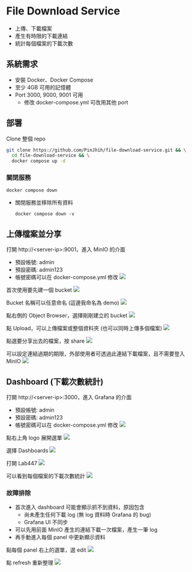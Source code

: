 # File Download Service

- 上傳、下載檔案
- 產生有時限的下載連結
- 統計每個檔案的下載次數

## 系統需求

- 安裝 Docker、Docker Compose
- 至少 4GB 可用的記憶體
- Port 3000, 9000, 9001 可用
  - 修改 docker-compose.yml 可改用其他 port

## 部署

Clone 整個 repo

```bash
git clone https://github.com/PinJhih/file-download-service.git && \
  cd file-download-service && \
  docker compose up -d
```

### 關閉服務

```bash
docker compose down
```

- 關閉服務並移除所有資料
  ```
  docker compose down -v
  ```

## 上傳檔案並分享

打開 http://\<server-ip\>:9001，進入 MinIO 的介面

- 預設帳號: admin
- 預設密碼: admin123
- 帳號密碼可以在 docker-compose.yml 修改
  ![](images/minio/login.png)

首次使用要先建一個 bucket
![](images/minio/create-bucket.png)

Bucket 名稱可以任意命名 (這邊我命名為 demo)
![](images/minio/name-bucket.png)

點右側的 Object Browser，選擇剛剛建立的 bucket
![](images/minio/browse-bucket.png)

點 Upload，可以上傳檔案或整個資料夾 (也可以同時上傳多個檔案)
![](images/minio/upload.png)

點選要分享出去的檔案，按 share
![](images/minio/share-file.png)

可以設定連結過期的期限，外部使用者可透過此連結下載檔案，且不需要登入 MinIO
![](images/minio/copy-link.png)

## Dashboard (下載次數統計)

打開 http://\<server-ip\>:3000，進入 Grafana 的介面

- 預設帳號: admin
- 預設密碼: admin123
- 帳號密碼可以在 docker-compose.yml 修改
  ![](images/grafana/login.png)

點右上角 logo 展開選單
![](images/grafana/open-menu.png)

選擇 Dashboards
![](images/grafana/dashboards.png)

打開 Lab447
![](images/grafana/lab-dashboard.png)

可以看到每個檔案的下載次數統計
![](images/grafana/dashboard.png)

### 故障排除

- 首次進入 dashboard 可能會顯示抓不到資料，原因包含
  - 尚未產生任何下載 log (無 log 資料時 Grafana 的 bug)
  - Grafana UI 不同步
- 可以先用前面 MinIO 產生的連結下載一次檔案，產生一筆 log
- 再手動進入每個 panel 中更新顯示資料

點每個 panel 右上的選單，選 edit
![](images/grafana/edit-panel.png)

點 refresh 重新整理
![](images/grafana/refresh.png)
